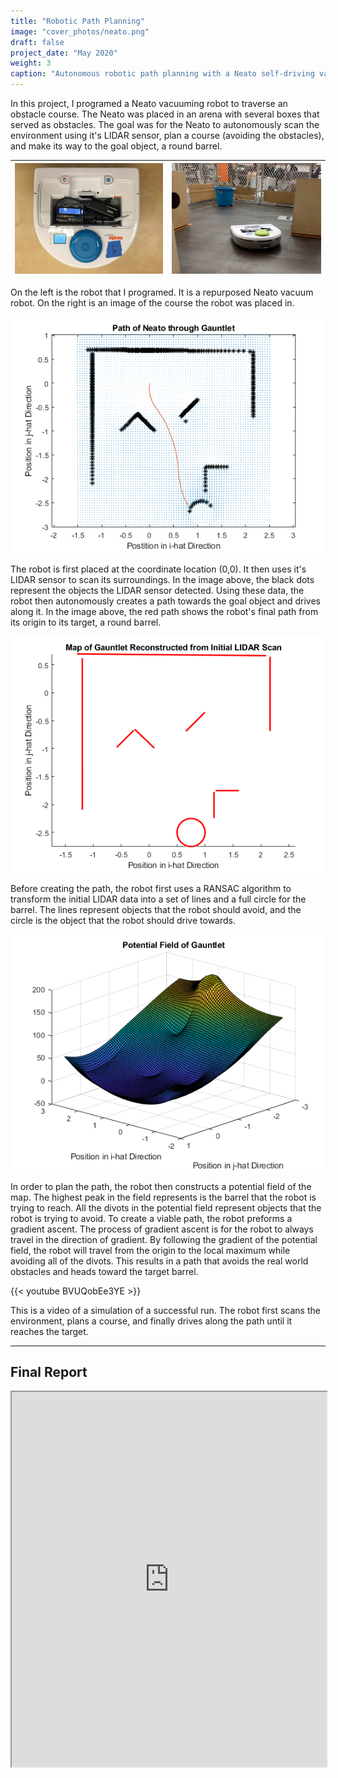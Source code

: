 ```yaml
---
title: "Robotic Path Planning"
image: "cover_photos/neato.png"
draft: false
project_date: "May 2020"
weight: 3
caption: "Autonomous robotic path planning with a Neato self-driving vaccum cleaner"
---
```


In this project, I programed a Neato vacuuming robot to traverse an obstacle course. The Neato was placed in an arena with several boxes that served as obstacles. The goal was for the Neato to autonomously scan the environment using it's LIDAR sensor, plan a course (avoiding the obstacles), and make its way to the goal object, a round barrel.

|!["Neato Robot"](neato.png)|!["Robot Course"](course.png)|
|:-:|:-:|

On the left is the robot that I programed. It is a repurposed Neato vacuum robot. On the right is an image of the course the robot was placed in.

!["Planned Path"](planned%20path.png)

The robot is first placed at the coordinate location (0,0). It then uses it's LIDAR sensor to scan its surroundings. In the image above, the black dots represent the objects the LIDAR sensor detected. Using these data, the robot then autonomously creates a path towards the goal object and drives along it. In the image above, the red path shows the robot's final path from its origin to its target, a round barrel.

!["RANSAC Path"](ransac.png)

Before creating the path, the robot first uses a RANSAC algorithm to transform the initial LIDAR data into a set of lines and a full circle for the barrel. The lines represent objects that the robot should avoid, and the circle is the object that the robot should drive towards.

!["Potential Field"](potential%20field.png)

In order to plan the path, the robot then constructs a potential field of the map. The highest peak in the field represents is the barrel that the robot is trying to reach. All the divots in the potential field represent objects that the robot is trying to avoid. To create a viable path, the robot preforms a gradient ascent. The process of gradient ascent is for the robot to always travel in the direction of gradient. By following the gradient of the potential field, the robot will travel from the origin to the local maximum while avoiding all of the divots. This results in a path that avoids the real world obstacles and heads toward the target barrel.

{{< youtube BVUQobEe3YE >}}

This is a video of a simulation of a successful run. The robot first scans the environment, plans a course, and finally drives along the path until it reaches the target.

---
## Final Report
<iframe src="https://drive.google.com/file/d/19vQha0wfSvICGLAlWt9pjXEmwwAYdduM/preview" width="100%" height="600" allow="autoplay"></iframe>